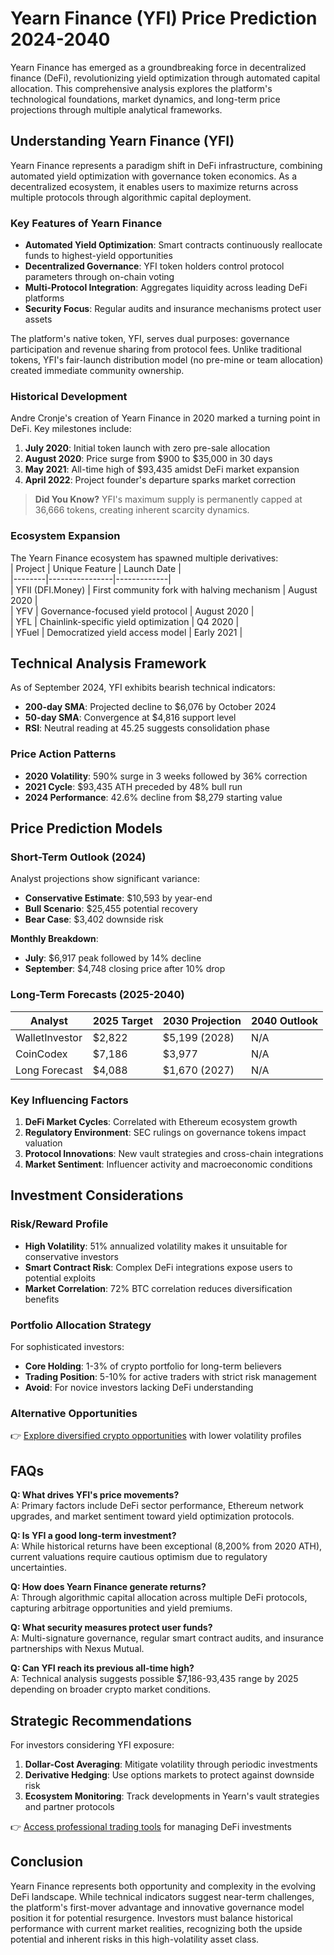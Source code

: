 # Yearn Finance (YFI) Price Prediction 2024-2040  

Yearn Finance has emerged as a groundbreaking force in decentralized finance (DeFi), revolutionizing yield optimization through automated capital allocation. This comprehensive analysis explores the platform's technological foundations, market dynamics, and long-term price projections through multiple analytical frameworks.  

## Understanding Yearn Finance (YFI)  

Yearn Finance represents a paradigm shift in DeFi infrastructure, combining automated yield optimization with governance token economics. As a decentralized ecosystem, it enables users to maximize returns across multiple protocols through algorithmic capital deployment.  

### Key Features of Yearn Finance  
- **Automated Yield Optimization**: Smart contracts continuously reallocate funds to highest-yield opportunities  
- **Decentralized Governance**: YFI token holders control protocol parameters through on-chain voting  
- **Multi-Protocol Integration**: Aggregates liquidity across leading DeFi platforms  
- **Security Focus**: Regular audits and insurance mechanisms protect user assets  

The platform's native token, YFI, serves dual purposes: governance participation and revenue sharing from protocol fees. Unlike traditional tokens, YFI's fair-launch distribution model (no pre-mine or team allocation) created immediate community ownership.  

### Historical Development  
Andre Cronje's creation of Yearn Finance in 2020 marked a turning point in DeFi. Key milestones include:  
1. **July 2020**: Initial token launch with zero pre-sale allocation  
2. **August 2020**: Price surge from $900 to $35,000 in 30 days  
3. **May 2021**: All-time high of $93,435 amidst DeFi market expansion  
4. **April 2022**: Project founder's departure sparks market correction  

> **Did You Know?** YFI's maximum supply is permanently capped at 36,666 tokens, creating inherent scarcity dynamics.  

### Ecosystem Expansion  
The Yearn Finance ecosystem has spawned multiple derivatives:  
| Project | Unique Feature | Launch Date |  
|--------|----------------|-------------|  
| YFII (DFI.Money) | First community fork with halving mechanism | August 2020 |  
| YFV | Governance-focused yield protocol | August 2020 |  
| YFL | Chainlink-specific yield optimization | Q4 2020 |  
| YFuel | Democratized yield access model | Early 2021 |  

## Technical Analysis Framework  

As of September 2024, YFI exhibits bearish technical indicators:  
- **200-day SMA**: Projected decline to $6,076 by October 2024  
- **50-day SMA**: Convergence at $4,816 support level  
- **RSI**: Neutral reading at 45.25 suggests consolidation phase  

### Price Action Patterns  
- **2020 Volatility**: 590% surge in 3 weeks followed by 36% correction  
- **2021 Cycle**: $93,435 ATH preceded by 48% bull run  
- **2024 Performance**: 42.6% decline from $8,279 starting value  

## Price Prediction Models  

### Short-Term Outlook (2024)  
Analyst projections show significant variance:  
- **Conservative Estimate**: $10,593 by year-end  
- **Bull Scenario**: $25,455 potential recovery  
- **Bear Case**: $3,402 downside risk  

**Monthly Breakdown**:  
- **July**: $6,917 peak followed by 14% decline  
- **September**: $4,748 closing price after 10% drop  

### Long-Term Forecasts (2025-2040)  
| Analyst | 2025 Target | 2030 Projection | 2040 Outlook |  
|---------|-------------|----------------|--------------|  
| WalletInvestor | $2,822 | $5,199 (2028) | N/A |  
| CoinCodex | $7,186 | $3,977 | N/A |  
| Long Forecast | $4,088 | $1,670 (2027) | N/A |  

### Key Influencing Factors  
1. **DeFi Market Cycles**: Correlated with Ethereum ecosystem growth  
2. **Regulatory Environment**: SEC rulings on governance tokens impact valuation  
3. **Protocol Innovations**: New vault strategies and cross-chain integrations  
4. **Market Sentiment**: Influencer activity and macroeconomic conditions  

## Investment Considerations  

### Risk/Reward Profile  
- **High Volatility**: 51% annualized volatility makes it unsuitable for conservative investors  
- **Smart Contract Risk**: Complex DeFi integrations expose users to potential exploits  
- **Market Correlation**: 72% BTC correlation reduces diversification benefits  

### Portfolio Allocation Strategy  
For sophisticated investors:  
- **Core Holding**: 1-3% of crypto portfolio for long-term believers  
- **Trading Position**: 5-10% for active traders with strict risk management  
- **Avoid**: For novice investors lacking DeFi understanding  

### Alternative Opportunities  
👉 [Explore diversified crypto opportunities](https://bit.ly/okx-bonus) with lower volatility profiles  

## FAQs  

**Q: What drives YFI's price movements?**  
A: Primary factors include DeFi sector performance, Ethereum network upgrades, and market sentiment toward yield optimization protocols.  

**Q: Is YFI a good long-term investment?**  
A: While historical returns have been exceptional (8,200% from 2020 ATH), current valuations require cautious optimism due to regulatory uncertainties.  

**Q: How does Yearn Finance generate returns?**  
A: Through algorithmic capital allocation across multiple DeFi protocols, capturing arbitrage opportunities and yield premiums.  

**Q: What security measures protect user funds?**  
A: Multi-signature governance, regular smart contract audits, and insurance partnerships with Nexus Mutual.  

**Q: Can YFI reach its previous all-time high?**  
A: Technical analysis suggests possible $7,186-93,435 range by 2025 depending on broader crypto market conditions.  

## Strategic Recommendations  

For investors considering YFI exposure:  
1. **Dollar-Cost Averaging**: Mitigate volatility through periodic investments  
2. **Derivative Hedging**: Use options markets to protect against downside risk  
3. **Ecosystem Monitoring**: Track developments in Yearn's vault strategies and partner protocols  

👉 [Access professional trading tools](https://bit.ly/okx-bonus) for managing DeFi investments  

## Conclusion  

Yearn Finance represents both opportunity and complexity in the evolving DeFi landscape. While technical indicators suggest near-term challenges, the platform's first-mover advantage and innovative governance model position it for potential resurgence. Investors must balance historical performance with current market realities, recognizing both the upside potential and inherent risks in this high-volatility asset class.  
